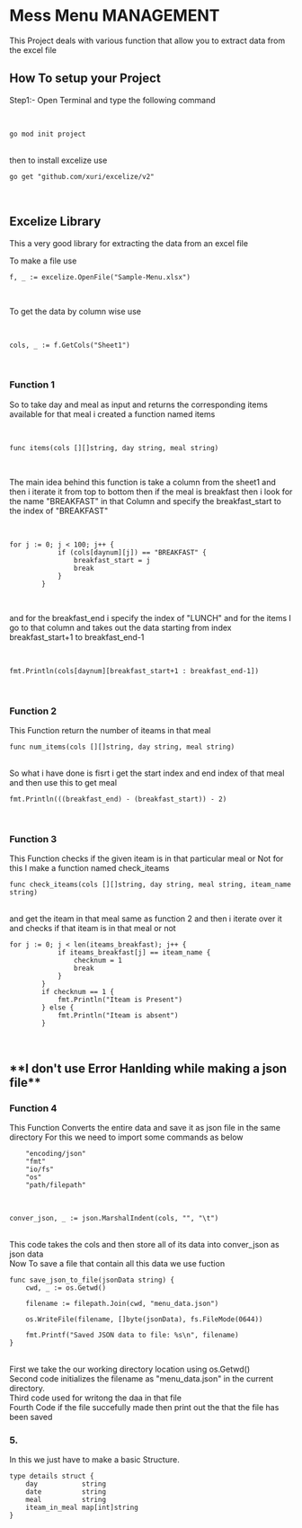 <h1>Mess Menu MANAGEMENT</h1>
<p>This Project deals with various function that allow you to extract data from the excel file</p>
<h2>How To setup your Project</h2>
<p>Step1:- Open Terminal and type the following command</p>
<br>

```
go mod init project
```
<br>
then to install excelize use 
<br>


```
go get "github.com/xuri/excelize/v2"
```
<br>

<h2>Excelize Library</h2>
<p>This a very good library for extracting the data from an excel file</p>
To make a file use 
<br>

```
f, _ := excelize.OpenFile("Sample-Menu.xlsx")
```
<br>

To get the data by column wise use 

<br>

```
cols, _ := f.GetCols("Sheet1")
```
<br>

<h3>Function 1</h3>
<P>So to take day and meal as input and returns the corresponding items available for that meal   i created a function named items</p>
<br>

```
func items(cols [][]string, day string, meal string)
```

<br>
<p>The main idea behind this function is take a column from the sheet1 and then i iterate it from top to bottom then if the meal is breakfast then i look for the name "BREAKFAST" in that Column and specify the breakfast_start to the index of "BREAKFAST"</p>
<br>

```
for j := 0; j < 100; j++ {
			if (cols[daynum][j]) == "BREAKFAST" {
				breakfast_start = j
				break
			}
		}
```

<br>
<p>and for the breakfast_end i specify the index of "LUNCH" and for the items I go to that column and takes out the data starting from index breakfast_start+1 to breakfast_end-1</p>
<br>

```
fmt.Println(cols[daynum][breakfast_start+1 : breakfast_end-1])
```

<br>

<h3>Function 2</h3>
This Function return the number of iteams in that meal 
<br>

```
func num_items(cols [][]string, day string, meal string)
```

<br>
So what i have done is fisrt i get the start index and end index of that meal and then use this to get meal
<br>

```
fmt.Println(((breakfast_end) - (breakfast_start)) - 2)
```

<br>

<h3>Function 3</h3>
This Function checks if the given iteam  is in that particular meal or Not
for this I make a function named check_iteams
<br>

```
func check_iteams(cols [][]string, day string, meal string, iteam_name string)
```

<br>
and get the iteam in that meal same as function 2 and then i iterate over it and checks if that iteam is in that meal or not
<br>

```
for j := 0; j < len(iteams_breakfast); j++ {
			if iteams_breakfast[j] == iteam_name {
				checknum = 1
				break
			}
		}
		if checknum == 1 {
			fmt.Println("Iteam is Present")
		} else {
			fmt.Println("Iteam is absent")
		}
```

<br>

<h2>**I don't use Error Hanlding while making a json file**</h2>

<h3>Function 4 </h3>
This Function Converts the entire data and save it as json file in the same directory
For this we need to import some commands as below
<br>

```
    "encoding/json"
	"fmt"
	"io/fs"
	"os"
	"path/filepath"
```

<br>

```
conver_json, _ := json.MarshalIndent(cols, "", "\t")
```

<br>
This code takes the cols and then store all of its data into conver_json as json data
<br>
Now To save a file that contain all this data we use fuction 
<br>

```
func save_json_to_file(jsonData string) {
	cwd, _ := os.Getwd()

	filename := filepath.Join(cwd, "menu_data.json")

	os.WriteFile(filename, []byte(jsonData), fs.FileMode(0644))

	fmt.Printf("Saved JSON data to file: %s\n", filename)
}
```

<br>
First we take the our working directory location using os.Getwd()<br>
Second code initializes the filename as "menu_data.json" in the current directory.<br>
Third code used for writong the daa in that file<br>
Fourth Code if the file succefully made then print out the that the file has been saved 
<br>
<h3>5.</h3>
In this we just have to make a basic Structure.
<br>

```
type details struct {
	day           string
	date          string
	meal          string
	iteam_in_meal map[int]string
}
```

<br>









